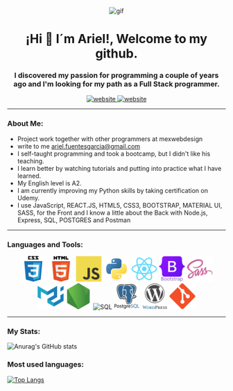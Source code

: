 <div id='header' align='center'>
  <img src='https://media1.giphy.com/media/zhJR6HbK4fthC/giphy.gif' width='200' alt='gif' />
  <h1 align='center'>¡Hi 👋 I´m Ariel!, Welcome to my github.</h1>
  <h3 align='center'>I discovered my passion for programming a couple of years ago and I'm looking for my path as a 
      Full Stack programmer.</h3>
</div>

<div class='bages' align='center'> 
  <a href='https://www.linkedin.com/in/ariel-f-78604898/'>
    <img src='https://img.shields.io/website?                                                                                                                                      color=blue&down_color=blue&down_message=Go%21&label=Linkedin&logo=Linkedin&logoColor=blue&url=https%3A%2F%2Fwww.linkedin.com%2Fin%2Fariel-f-78604898%2F'                     alt='website'>
  </a>
  <a href='http://briefcase.mexwebdesign.com/'>
    <img src='https://img.shields.io/website?label=Briefcase%20Front-End&up_color=orange&up_message=Go%21&url=http%3A%2F%2Fbriefcase.mexwebdesign.com%2F'                          alt='website'>
  </a>
</div>

--- 
### About Me:

- Project work together with other programmers at mexwebdesign
- write to me ariel.fuentesgarcia@gmail.com
- I self-taught programming and took a bootcamp, but I didn't like his teaching.
- I learn better by watching tutorials and putting into practice what I have learned.
- My English level is A2.
- I am currently improving my Python skills by taking certification on Udemy.
- I use JavaScript, REACT.JS, HTML5, CSS3, BOOTSTRAP, MATERIAL UI, SASS, for the Front and I know a little about the Back with Node.js, Express, SQL, POSTGRES and Postman

---
<div align='left'>
  <h3>Languages and Tools:</h4>
  <div align='center'>
    <img src='https://github.com/devicons/devicon/blob/master/icons/css3/css3-original-wordmark.svg' width='60' height='60' alt='CSS3'>
    <img src='https://github.com/devicons/devicon/blob/master/icons/html5/html5-original-wordmark.svg' width='60' height='60' alt='HTML5'>
    <img src='https://github.com/devicons/devicon/blob/master/icons/javascript/javascript-original.svg' width='60' height='60' alt='Javascript'>
    <img src='https://github.com/devicons/devicon/blob/master/icons/python/python-original.svg' width='60' height='60' alt='Python'>
    <img src='https://github.com/devicons/devicon/blob/master/icons/react/react-original.svg' width='60' height='60' alt='React.js'>
    <img src='https://github.com/devicons/devicon/blob/master/icons/bootstrap/bootstrap-original-wordmark.svg' width='60' height='60' alt='Bootstrap'>
    <img src='https://github.com/devicons/devicon/blob/master/icons/sass/sass-original.svg' width='60' height='60' alt='SASS'>
    <img src='https://github.com/devicons/devicon/blob/master/icons/materialui/materialui-original.svg' width='60' height='60' alt='MATERIAL UI'>
    <img src='https://github.com/devicons/devicon/blob/master/icons/nodejs/nodejs-original.svg' width='60' height='60' alt='Node.js'>
    <img src='https://github.com/likaon1606/likaon1606/assets/95390615/fa85a46f-52c7-4287-9e67-baa5bfdda227' width='60' height='60' alt='SQL'>
    <img src='https://github.com/devicons/devicon/blob/master/icons/postgresql/postgresql-original-wordmark.svg' width='60' height='60' alt='POSTGREsql'>
    <img src='https://github.com/devicons/devicon/blob/master/icons/wordpress/wordpress-original.svg' width='60' height='60' alt='WORDPRESS'>
    <img src='https://github.com/devicons/devicon/blob/master/icons/git/git-original.svg' width='60' height='60' alt='GIT'>
  </div>
</div>

---

### My Stats:

  ![Anurag's GitHub stats](https://github-readme-stats.vercel.app/api?username=likaon1606&show_icons=true&theme=radical)

### Most used languages:

[![Top Langs](https://github-readme-stats.vercel.app/api/top-langs/?username=likaon1606&layout=compact)](https://github.com/likaon1606/github-readme-stats)

